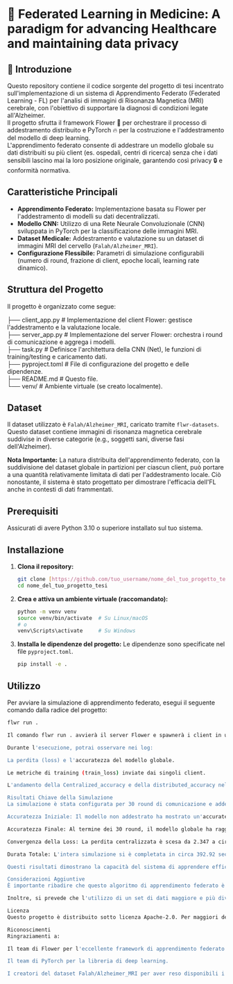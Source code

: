 # 🧠 Federated Learning in Medicine: A paradigm for advancing Healthcare and maintaining data privacy  

## 🌟 Introduzione 
Questo repository contiene il codice sorgente del progetto di tesi incentrato sull'implementazione di un sistema di Apprendimento Federato (Federated Learning - FL) per l'analisi di immagini di Risonanza Magnetica (MRI) cerebrale, con l'obiettivo di supportare la diagnosi di condizioni legate all'Alzheimer.  
Il progetto sfrutta il framework Flower 🌸 per orchestrare il processo di addestramento distribuito e PyTorch 🔥 per la costruzione e l'addestramento del modello di deep learning.  
L'apprendimento federato consente di addestrare un modello globale su dati distribuiti su più client (es. ospedali, centri di ricerca) senza che i dati sensibili lascino mai la loro posizione originale, garantendo così privacy 🔒 e conformità normativa.  

## Caratteristiche Principali
* **Apprendimento Federato:** Implementazione basata su Flower per l'addestramento di modelli su dati decentralizzati.
* **Modello CNN:** Utilizzo di una Rete Neurale Convoluzionale (CNN) sviluppata in PyTorch per la classificazione delle immagini MRI.
* **Dataset Medicale:** Addestramento e valutazione su un dataset di immagini MRI del cervello (`Falah/Alzheimer_MRI`).
* **Configurazione Flessibile:** Parametri di simulazione configurabili (numero di round, frazione di client, epoche locali, learning rate dinamico).

## Struttura del Progetto

Il progetto è organizzato come segue:

├── client_app.py           # Implementazione del client Flower: gestisce l'addestramento e la valutazione locale.  
├── server_app.py           # Implementazione del server Flower: orchestra i round di comunicazione e aggrega i modelli.  
├── task.py                 # Definisce l'architettura della CNN (Net), le funzioni di training/testing e caricamento dati.  
├── pyproject.toml          # File di configurazione del progetto e delle dipendenze.  
├── README.md               # Questo file.  
└── venv/                   # Ambiente virtuale (se creato localmente).  

## Dataset

Il dataset utilizzato è `Falah/Alzheimer_MRI`, caricato tramite `flwr-datasets`. Questo dataset contiene immagini di risonanza magnetica cerebrale suddivise in diverse categorie (e.g., soggetti sani, diverse fasi dell'Alzheimer).

**Nota Importante:** La natura distribuita dell'apprendimento federato, con la suddivisione del dataset globale in partizioni per ciascun client, può portare a una quantità relativamente limitata di dati per l'addestramento locale. Ciò nonostante, il sistema è stato progettato per dimostrare l'efficacia dell'FL anche in contesti di dati frammentati.

## Prerequisiti

Assicurati di avere Python 3.10 o superiore installato sul tuo sistema.

## Installazione

1.  **Clona il repository:**
    ```bash
    git clone [https://github.com/tuo_username/nome_del_tuo_progetto_tesi.git](https://github.com/tuo_username/nome_del_tuo_progetto_tesi.git)
    cd nome_del_tuo_progetto_tesi
    ```

2.  **Crea e attiva un ambiente virtuale (raccomandato):**
    ```bash
    python -m venv venv
    source venv/bin/activate  # Su Linux/macOS
    # o
    venv\Scripts\activate     # Su Windows
    ```

3.  **Installa le dipendenze del progetto:**
    Le dipendenze sono specificate nel file `pyproject.toml`.
    ```bash
    pip install -e .
    ```

## Utilizzo

Per avviare la simulazione di apprendimento federato, esegui il seguente comando dalla radice del progetto:

```bash
flwr run .

Il comando flwr run . avvierà il server Flower e spawnerà i client in un ambiente di simulazione locale. La configurazione dei round di training, della frazione di client e delle epoche locali è definita in pyproject.toml (es. 30 round, 3 epoche locali, campionamento del 50% dei client).

Durante l'esecuzione, potrai osservare nei log:

La perdita (loss) e l'accuratezza del modello globale.

Le metriche di training (train_loss) inviate dai singoli client.

L'andamento della Centralized_accuracy e della distributed_accuracy nel corso dei round.

Risultati Chiave della Simulazione
La simulazione è stata configurata per 30 round di comunicazione e addestramento, con una strategia di learning rate dinamica.

Accuratezza Iniziale: Il modello non addestrato ha mostrato un'accuratezza centralizzata del 0.0%.

Accuratezza Finale: Al termine dei 30 round, il modello globale ha raggiunto un'accuratezza centralizzata di circa 84.38% sul set di test del server. L'accuratezza aggregata dalle valutazioni distribuite sui client è stata di circa 82.94%.

Convergenza della Loss: La perdita centralizzata è scesa da 2.347 a circa 1.273, mentre la perdita distribuita ha mostrato un andamento simile, convergendo.

Durata Totale: L'intera simulazione si è completata in circa 392.92 secondi.

Questi risultati dimostrano la capacità del sistema di apprendere efficacemente da dati distribuiti, migliorando notevolmente le prestazioni del modello iniziale.

Considerazioni Aggiuntive
È importante ribadire che questo algoritmo di apprendimento federato è concepito come un ausilio decisionale per i professionisti medici, non come un sostituto della diagnosi umana. La responsabilità finale e l'interpretazione clinica rimangono sempre di competenza del medico.

Inoltre, si prevede che l'utilizzo di un set di dati maggiore e più diversificato possa portare a un ulteriore miglioramento delle performance del modello, sia in termini di accuratezza che di capacità di generalizzazione, mitigando l'impatto della frammentazione dei dati in un ambiente federato.

Licenza
Questo progetto è distribuito sotto licenza Apache-2.0. Per maggiori dettagli, consulta il file di licenza presente nel repository.

Riconoscimenti
Ringraziamenti a:

Il team di Flower per l'eccellente framework di apprendimento federato.

Il team di PyTorch per la libreria di deep learning.

I creatori del dataset Falah/Alzheimer_MRI per aver reso disponibili i dati.



